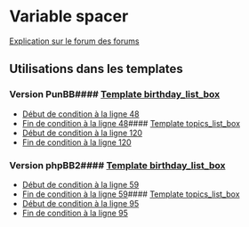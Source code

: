 # Variable spacer
[Explication sur le forum des forums](http://forum.forumactif.com/t294113-listing-des-variables#spacer)
## Utilisations dans les templates
### Version PunBB#### [Template birthday_list_box](punbb/birthday_list_box.md)
* [Début de condition à la ligne 48](../punbb/birthday_list_box.tpl#L48)
* [Fin de condition à la ligne 48](../punbb/birthday_list_box.tpl#L48)#### [Template topics_list_box](punbb/topics_list_box.md)
* [Début de condition à la ligne 120](../punbb/topics_list_box.tpl#L120)
* [Fin de condition à la ligne 120](../punbb/topics_list_box.tpl#L120)
### Version phpBB2#### [Template birthday_list_box](subsilver/birthday_list_box.md)
* [Début de condition à la ligne 59](../subsilver/birthday_list_box.tpl#L59)
* [Fin de condition à la ligne 59](../subsilver/birthday_list_box.tpl#L59)#### [Template topics_list_box](subsilver/topics_list_box.md)
* [Début de condition à la ligne 95](../subsilver/topics_list_box.tpl#L95)
* [Fin de condition à la ligne 95](../subsilver/topics_list_box.tpl#L95)
